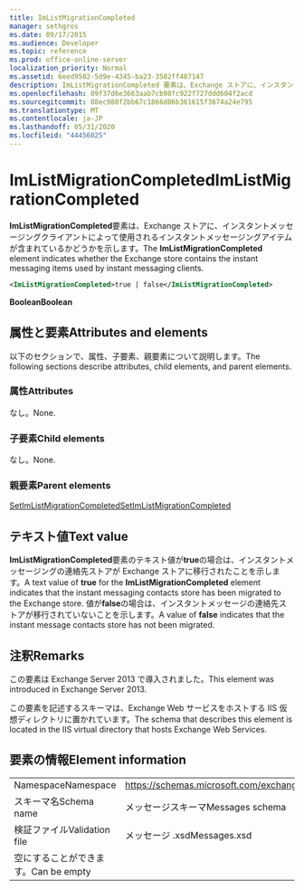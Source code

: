 ```yaml
---
title: ImListMigrationCompleted
manager: sethgros
ms.date: 09/17/2015
ms.audience: Developer
ms.topic: reference
ms.prod: office-online-server
localization_priority: Normal
ms.assetid: 6eed9502-5d9e-4345-ba23-3582ff487147
description: ImListMigrationCompleted 要素は、Exchange ストアに、インスタントメッセージングクライアントによって使用されるインスタントメッセージングアイテムが含まれているかどうかを示します。
ms.openlocfilehash: 09f37d6e3663aab7cb98fc922f727ddd604f2acd
ms.sourcegitcommit: 88ec988f2bb67c1866d06b361615f3674a24e795
ms.translationtype: MT
ms.contentlocale: ja-JP
ms.lasthandoff: 05/31/2020
ms.locfileid: "44456025"
---
```

# <a name="imlistmigrationcompleted"></a><span data-ttu-id="2679c-103">ImListMigrationCompleted</span><span class="sxs-lookup"><span data-stu-id="2679c-103">ImListMigrationCompleted</span></span>

<span data-ttu-id="2679c-104">**ImListMigrationCompleted**要素は、Exchange ストアに、インスタントメッセージングクライアントによって使用されるインスタントメッセージングアイテムが含まれているかどうかを示します。</span><span class="sxs-lookup"><span data-stu-id="2679c-104">The **ImListMigrationCompleted** element indicates whether the Exchange store contains the instant messaging items used by instant messaging clients.</span></span> 
  
```XML
<ImListMigrationCompleted>true | false</ImListMigrationCompleted>
```

 <span data-ttu-id="2679c-105">**Boolean**</span><span class="sxs-lookup"><span data-stu-id="2679c-105">**Boolean**</span></span>
## <a name="attributes-and-elements"></a><span data-ttu-id="2679c-106">属性と要素</span><span class="sxs-lookup"><span data-stu-id="2679c-106">Attributes and elements</span></span>

<span data-ttu-id="2679c-107">以下のセクションで、属性、子要素、親要素について説明します。</span><span class="sxs-lookup"><span data-stu-id="2679c-107">The following sections describe attributes, child elements, and parent elements.</span></span>
  
### <a name="attributes"></a><span data-ttu-id="2679c-108">属性</span><span class="sxs-lookup"><span data-stu-id="2679c-108">Attributes</span></span>

<span data-ttu-id="2679c-109">なし。</span><span class="sxs-lookup"><span data-stu-id="2679c-109">None.</span></span>
  
### <a name="child-elements"></a><span data-ttu-id="2679c-110">子要素</span><span class="sxs-lookup"><span data-stu-id="2679c-110">Child elements</span></span>

<span data-ttu-id="2679c-111">なし。</span><span class="sxs-lookup"><span data-stu-id="2679c-111">None.</span></span>
  
### <a name="parent-elements"></a><span data-ttu-id="2679c-112">親要素</span><span class="sxs-lookup"><span data-stu-id="2679c-112">Parent elements</span></span>

[<span data-ttu-id="2679c-113">SetImListMigrationCompleted</span><span class="sxs-lookup"><span data-stu-id="2679c-113">SetImListMigrationCompleted</span></span>](setimlistmigrationcompleted.md)
  
## <a name="text-value"></a><span data-ttu-id="2679c-114">テキスト値</span><span class="sxs-lookup"><span data-stu-id="2679c-114">Text value</span></span>

<span data-ttu-id="2679c-115">**ImListMigrationCompleted**要素のテキスト値が**true**の場合は、インスタントメッセージングの連絡先ストアが Exchange ストアに移行されたことを示します。</span><span class="sxs-lookup"><span data-stu-id="2679c-115">A text value of **true** for the **ImListMigrationCompleted** element indicates that the instant messaging contacts store has been migrated to the Exchange store.</span></span> <span data-ttu-id="2679c-116">値が**false**の場合は、インスタントメッセージの連絡先ストアが移行されていないことを示します。</span><span class="sxs-lookup"><span data-stu-id="2679c-116">A value of **false** indicates that the instant message contacts store has not been migrated.</span></span> 
  
## <a name="remarks"></a><span data-ttu-id="2679c-117">注釈</span><span class="sxs-lookup"><span data-stu-id="2679c-117">Remarks</span></span>

<span data-ttu-id="2679c-118">この要素は Exchange Server 2013 で導入されました。</span><span class="sxs-lookup"><span data-stu-id="2679c-118">This element was introduced in Exchange Server 2013.</span></span>
  
<span data-ttu-id="2679c-119">この要素を記述するスキーマは、Exchange Web サービスをホストする IIS 仮想ディレクトリに置かれています。</span><span class="sxs-lookup"><span data-stu-id="2679c-119">The schema that describes this element is located in the IIS virtual directory that hosts Exchange Web Services.</span></span>
  
## <a name="element-information"></a><span data-ttu-id="2679c-120">要素の情報</span><span class="sxs-lookup"><span data-stu-id="2679c-120">Element information</span></span>

|||
|:-----|:-----|
|<span data-ttu-id="2679c-121">Namespace</span><span class="sxs-lookup"><span data-stu-id="2679c-121">Namespace</span></span>  <br/> |https://schemas.microsoft.com/exchange/services/2006/messages  <br/> |
|<span data-ttu-id="2679c-122">スキーマ名</span><span class="sxs-lookup"><span data-stu-id="2679c-122">Schema name</span></span>  <br/> |<span data-ttu-id="2679c-123">メッセージスキーマ</span><span class="sxs-lookup"><span data-stu-id="2679c-123">Messages schema</span></span>  <br/> |
|<span data-ttu-id="2679c-124">検証ファイル</span><span class="sxs-lookup"><span data-stu-id="2679c-124">Validation file</span></span>  <br/> |<span data-ttu-id="2679c-125">メッセージ .xsd</span><span class="sxs-lookup"><span data-stu-id="2679c-125">Messages.xsd</span></span>  <br/> |
|<span data-ttu-id="2679c-126">空にすることができます。</span><span class="sxs-lookup"><span data-stu-id="2679c-126">Can be empty</span></span>  <br/> ||
   

